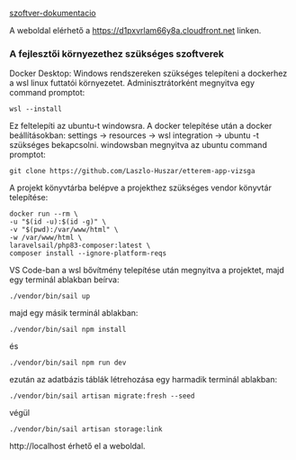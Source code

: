[szoftver-dokumentacio](https://github.com/Laszlo-Huszar/etterem-app-vizsga/raw/main/szoftver-dokumentacio.pdf)

A weboldal elérhető a https://d1pxvrlam66y8a.cloudfront.net linken.

### A fejlesztői környezethez szükséges szoftverek
Docker Desktop: Windows rendszereken szükséges telepíteni a dockerhez a wsl linux futtatói környezetet. Adminisztrátorként megnyitva egy command promptot:
```console
wsl --install
```
Ez feltelepíti az ubuntu-t windowsra.
A docker telepítése után a docker beállításokban: settings -> resources -> wsl
integration -> ubuntu -t szükséges bekapcsolni.
windowsban megnyitva az ubuntu command promptot:
```console
git clone https://github.com/Laszlo-Huszar/etterem-app-vizsga
```
A projekt könyvtárba belépve a projekthez szükséges vendor könyvtár telepítése:
```console
docker run --rm \
-u "$(id -u):$(id -g)" \
-v "$(pwd):/var/www/html" \
-w /var/www/html \
laravelsail/php83-composer:latest \
composer install --ignore-platform-reqs
```
VS Code-ban a wsl bővítmény telepítése után megnyitva a projektet, majd egy terminál ablakban beírva:
```console
./vendor/bin/sail up
```
majd egy másik terminál ablakban:
```console
./vendor/bin/sail npm install
```
és
```console
./vendor/bin/sail npm run dev
```
ezután az adatbázis táblák létrehozása egy harmadik terminál ablakban:
```console
./vendor/bin/sail artisan migrate:fresh --seed
```
végül
```console
./vendor/bin/sail artisan storage:link
```
http://localhost érhető el a weboldal.
